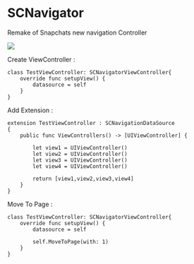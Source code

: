 # SCNavigator
Remake of Snapchats new navigation Controller

![](http://i.giphy.com/Su5XgdcfbVqcE.gif)

Create ViewController : 
```
class TestViewController: SCNavigatorViewController{
    override func setupView() {
        datasource = self
    }
}
```
Add Extension :

```
extension TestViewController : SCNavigationDataSource
{
    public func ViewControllers() -> [UIViewController] {
    
        let view1 = UIViewController()
        let view2 = UIViewController()
        let view3 = UIViewController()
        let view4 = UIViewController()
        
        return [view1,view2,view3,view4]
    }
}
```

Move To Page :

```
class TestViewController: SCNavigatorViewController{
    override func setupView() {
        datasource = self
        
        self.MoveToPage(with: 1)
    }
}
```
